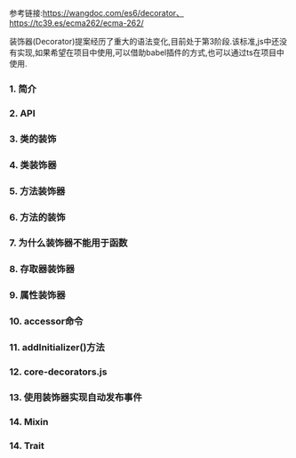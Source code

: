 参考链接:https://wangdoc.com/es6/decorator、https://tc39.es/ecma262/ecma-262/

装饰器(Decorator)提案经历了重大的语法变化,目前处于第3阶段.该标准,js中还没有实现,如果希望在项目中使用,可以借助babel插件的方式,也可以通过ts在项目中使用.

### 1. 简介

### 2. API

### 3. 类的装饰

### 4. 类装饰器

### 5. 方法装饰器

### 6. 方法的装饰

### 7. 为什么装饰器不能用于函数

### 8. 存取器装饰器

### 9. 属性装饰器

### 10. accessor命令

### 11. addInitializer()方法

### 12. core-decorators.js

### 13. 使用装饰器实现自动发布事件

### 14. Mixin

### 14. Trait